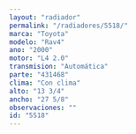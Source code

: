 ```yaml
---
layout: "radiador"
permalink: "/radiadores/5518/"
marca: "Toyota"
modelo: "Rav4"
ano: "2000"
motor: "L4 2.0"
transmision: "Automática"
parte: "431468"
clima: "Con clima"
alto: "13 3/4"
ancho: "27 5/8"
observaciones: ""
id: "5518"
---
```


